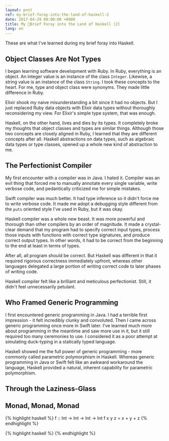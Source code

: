 ```yaml
---
layout: post
ref: my-brief-foray-into-the-land-of-haskell-2
date: 2017-04-29 00:00:00 +0900
title: My Brief Foray into the Land of Haskell (2)
lang: en
---
```


These are what I've learned during my brief foray into Haskell.

## Object Classes Are Not Types

I began learning software development with Ruby. In Ruby, everything is an object. An integer value is an instance of the class `Integer`. Likewise, a string value is an instance of the class `String`. I took these concepts to the heart. For me, type and object class were synonyms. They made little difference in Ruby. 

Elixir shook my naive misunderstanding a bit since it had no objects. But I just replaced Ruby data objects with Elixir data types without thoroughly reconsidering my view. For Elixir's simple type system, that was enough.

Haskell, on the other hand, lives and dies by its types. It completely broke my thoughts that object classes and types are similar things. Although those two concepts are  closely aligned in Ruby, I learned that they are different concepts after all. Haskell abstractions on data types, such as algebraic data types or type classes, opened up a whole new kind of abstraction to me. 

## The Perfectionist Compiler

My first encounter with a compiler was in Java. I hated it. Compiler was an evil thing that forced me to manually annotate every single variable, write verbose code, and pedantically criticized me for simple mistakes.

Swift compiler was much better. It had type inference so it didn't force me to write verbose code. It made me adopt a debugging style different from the `puts` oriented style I've used in Ruby, but it was okay. 

Haskell compiler was a whole new beast. It was more powerful and thorough than other compilers by an order of magnitude. It made a crystal-clear demand that my program had to specify correct input types, process those inputs with functions with correct type signatures, and produce correct output types. In other words, it had to be correct from the beginning to the end at least in terms of types.

After all, all program should be correct. But Haskell was different in that it required rigorous correctness immediately upfront, whereas other languages delegated a large portion of writing correct code to later phases of writing code.

Haskell compiler felt like a brilliant and meticulous perfectionist. Still, it didn't feel unnecessarily petulant. 

## Who Framed Generic Programming

I first encountered generic programming in Java. I had a terrible first impression - it felt incredibly clunky and convoluted. Then I came across generic programming once more in Swift later. I've learned much more about programming in the meantime and saw more use in it, but it still required too many ceremonies to use. I considered it as a poor attempt at simulating duck-typing in a statically typed language. 

Haskell showed me the full power of generic programming - more commonly called parametric polymorphism in Haskell. Whereas generic programming in Java or Swift felt like an awkward workaround the language, Haskell provided a natural, inherent capability for parametric polymorphism. 

 

## Through the Laziness-Glass

## Monad, Monad, Monad

{% highlight haskell %}
f :: Int -> Int -> Int -> Int
f x y z = x + y + z
{% endhighlight %}

{% highlight haskell %}
{% endhighlight %}